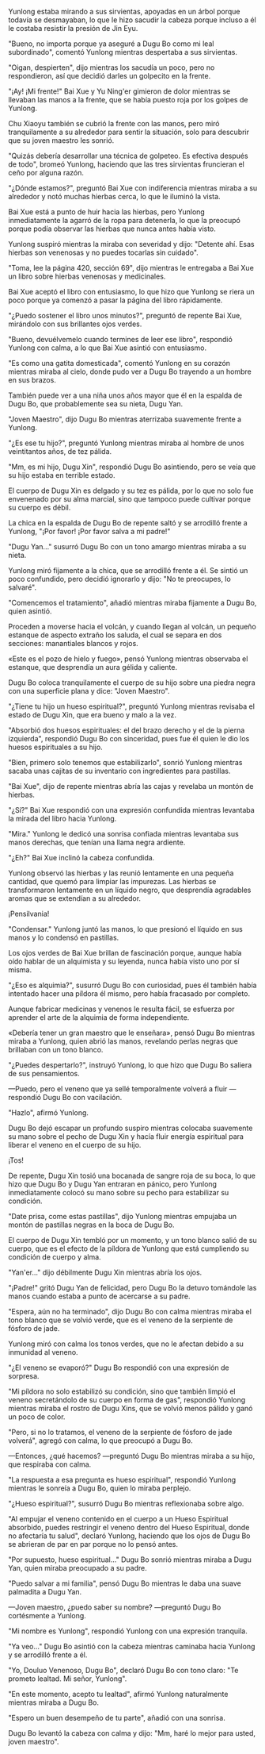 
Yunlong estaba mirando a sus sirvientas, apoyadas en un árbol porque todavía se desmayaban, lo que le hizo sacudir la cabeza porque incluso a él le costaba resistir la presión de Jin Eyu.

"Bueno, no importa porque ya aseguré a Dugu Bo como mi leal subordinado", comentó Yunlong mientras despertaba a sus sirvientas.

"Oigan, despierten", dijo mientras los sacudía un poco, pero no respondieron, así que decidió darles un golpecito en la frente.

"¡Ay! ¡Mi frente!" Bai Xue y Yu Ning'er gimieron de dolor mientras se llevaban las manos a la frente, que se había puesto roja por los golpes de Yunlong.

Chu Xiaoyu también se cubrió la frente con las manos, pero miró tranquilamente a su alrededor para sentir la situación, solo para descubrir que su joven maestro les sonrió.

"Quizás debería desarrollar una técnica de golpeteo. Es efectiva después de todo", bromeó Yunlong, haciendo que las tres sirvientas fruncieran el ceño por alguna razón.

"¿Dónde estamos?", preguntó Bai Xue con indiferencia mientras miraba a su alrededor y notó muchas hierbas cerca, lo que le iluminó la vista.

Bai Xue está a punto de huir hacia las hierbas, pero Yunlong inmediatamente la agarró de la ropa para detenerla, lo que la preocupó porque podía observar las hierbas que nunca antes había visto.

Yunlong suspiró mientras la miraba con severidad y dijo: "Detente ahí. Esas hierbas son venenosas y no puedes tocarlas sin cuidado".

"Toma, lee la página 420, sección 69", dijo mientras le entregaba a Bai Xue un libro sobre hierbas venenosas y medicinales.

Bai Xue aceptó el libro con entusiasmo, lo que hizo que Yunlong se riera un poco porque ya comenzó a pasar la página del libro rápidamente.

"¿Puedo sostener el libro unos minutos?", preguntó de repente Bai Xue, mirándolo con sus brillantes ojos verdes.

"Bueno, devuélvemelo cuando termines de leer ese libro", respondió Yunlong con calma, a lo que Bai Xue asintió con entusiasmo.

"Es como una gatita domesticada", comentó Yunlong en su corazón mientras miraba al cielo, donde pudo ver a Dugu Bo trayendo a un hombre en sus brazos.

También puede ver a una niña unos años mayor que él en la espalda de Dugu Bo, que probablemente sea su nieta, Dugu Yan.

"Joven Maestro", dijo Dugu Bo mientras aterrizaba suavemente frente a Yunlong.

"¿Es ese tu hijo?", preguntó Yunlong mientras miraba al hombre de unos veintitantos años, de tez pálida.

"Mm, es mi hijo, Dugu Xin", respondió Dugu Bo asintiendo, pero se veía que su hijo estaba en terrible estado.

El cuerpo de Dugu Xin es delgado y su tez es pálida, por lo que no solo fue envenenado por su alma marcial, sino que tampoco puede cultivar porque su cuerpo es débil.

La chica en la espalda de Dugu Bo de repente saltó y se arrodilló frente a Yunlong, "¡Por favor! ¡Por favor salva a mi padre!"

"Dugu Yan..." susurró Dugu Bo con un tono amargo mientras miraba a su nieta.

Yunlong miró fijamente a la chica, que se arrodilló frente a él. Se sintió un poco confundido, pero decidió ignorarlo y dijo: "No te preocupes, lo salvaré".

"Comencemos el tratamiento", añadió mientras miraba fijamente a Dugu Bo, quien asintió.

Proceden a moverse hacia el volcán, y cuando llegan al volcán, un pequeño estanque de aspecto extraño los saluda, el cual se separa en dos secciones: manantiales blancos y rojos.

«Este es el pozo de hielo y fuego», pensó Yunlong mientras observaba el estanque, que desprendía un aura gélida y caliente.

Dugu Bo coloca tranquilamente el cuerpo de su hijo sobre una piedra negra con una superficie plana y dice: "Joven Maestro".

"¿Tiene tu hijo un hueso espiritual?", preguntó Yunlong mientras revisaba el estado de Dugu Xin, que era bueno y malo a la vez.

"Absorbió dos huesos espirituales: el del brazo derecho y el de la pierna izquierda", respondió Dugu Bo con sinceridad, pues fue él quien le dio los huesos espirituales a su hijo.

"Bien, primero solo tenemos que estabilizarlo", sonrió Yunlong mientras sacaba unas cajitas de su inventario con ingredientes para pastillas.

"Bai Xue", dijo de repente mientras abría las cajas y revelaba un montón de hierbas.

"¿Sí?" Bai Xue respondió con una expresión confundida mientras levantaba la mirada del libro hacia Yunlong.

"Mira." Yunlong le dedicó una sonrisa confiada mientras levantaba sus manos derechas, que tenían una llama negra ardiente.

"¿Eh?" Bai Xue inclinó la cabeza confundida.

Yunlong observó las hierbas y las reunió lentamente en una pequeña cantidad, que quemó para limpiar las impurezas. Las hierbas se transformaron lentamente en un líquido negro, que desprendía agradables aromas que se extendían a su alrededor.

¡Pensilvania!

"Condensar." Yunlong juntó las manos, lo que presionó el líquido en sus manos y lo condensó en pastillas.

Los ojos verdes de Bai Xue brillan de fascinación porque, aunque había oído hablar de un alquimista y su leyenda, nunca había visto uno por sí misma.

"¿Eso es alquimia?", susurró Dugu Bo con curiosidad, pues él también había intentado hacer una píldora él mismo, pero había fracasado por completo.

Aunque fabricar medicinas y venenos le resulta fácil, se esfuerza por aprender el arte de la alquimia de forma independiente.

«Debería tener un gran maestro que le enseñara», pensó Dugu Bo mientras miraba a Yunlong, quien abrió las manos, revelando perlas negras que brillaban con un tono blanco.

"¿Puedes despertarlo?", instruyó Yunlong, lo que hizo que Dugu Bo saliera de sus pensamientos.

—Puedo, pero el veneno que ya sellé temporalmente volverá a fluir —respondió Dugu Bo con vacilación.

"Hazlo", afirmó Yunlong.

Dugu Bo dejó escapar un profundo suspiro mientras colocaba suavemente su mano sobre el pecho de Dugu Xin y hacía fluir energía espiritual para liberar el veneno en el cuerpo de su hijo.

¡Tos!

De repente, Dugu Xin tosió una bocanada de sangre roja de su boca, lo que hizo que Dugu Bo y Dugu Yan entraran en pánico, pero Yunlong inmediatamente colocó su mano sobre su pecho para estabilizar su condición.

"Date prisa, come estas pastillas", dijo Yunlong mientras empujaba un montón de pastillas negras en la boca de Dugu Bo.

El cuerpo de Dugu Xin tembló por un momento, y un tono blanco salió de su cuerpo, que es el efecto de la píldora de Yunlong que está cumpliendo su condición de cuerpo y alma.

"Yan'er..." dijo débilmente Dugu Xin mientras abría los ojos.

"¡Padre!" gritó Dugu Yan de felicidad, pero Dugu Bo la detuvo tomándole las manos cuando estaba a punto de acercarse a su padre.

"Espera, aún no ha terminado", dijo Dugu Bo con calma mientras miraba el tono blanco que se volvió verde, que es el veneno de la serpiente de fósforo de jade.

Yunlong miró con calma los tonos verdes, que no le afectan debido a su inmunidad al veneno.

"¿El veneno se evaporó?" Dugu Bo respondió con una expresión de sorpresa.

"Mi píldora no solo estabilizó su condición, sino que también limpió el veneno secretándolo de su cuerpo en forma de gas", respondió Yunlong mientras miraba el rostro de Dugu Xins, que se volvió menos pálido y ganó un poco de color.

"Pero, si no lo tratamos, el veneno de la serpiente de fósforo de jade volverá", agregó con calma, lo que preocupó a Dugu Bo.

—Entonces, ¿qué hacemos? —preguntó Dugu Bo mientras miraba a su hijo, que respiraba con calma.

"La respuesta a esa pregunta es hueso espiritual", respondió Yunlong mientras le sonreía a Dugu Bo, quien lo miraba perplejo.

"¿Hueso espiritual?", susurró Dugu Bo mientras reflexionaba sobre algo.

"Al empujar el veneno contenido en el cuerpo a un Hueso Espiritual absorbido, puedes restringir el veneno dentro del Hueso Espiritual, donde no afectaría tu salud", declaró Yunlong, haciendo que los ojos de Dugu Bo se abrieran de par en par porque no lo pensó antes.

"Por supuesto, hueso espiritual..." Dugu Bo sonrió mientras miraba a Dugu Yan, quien miraba preocupado a su padre.

"Puedo salvar a mi familia", pensó Dugu Bo mientras le daba una suave palmadita a Dugu Yan.

—Joven maestro, ¿puedo saber su nombre? —preguntó Dugu Bo cortésmente a Yunlong.

"Mi nombre es Yunlong", respondió Yunlong con una expresión tranquila.

"Ya veo..." Dugu Bo asintió con la cabeza mientras caminaba hacia Yunlong y se arrodilló frente a él.

"Yo, Douluo Venenoso, Dugu Bo", declaró Dugu Bo con tono claro: "Te prometo lealtad. Mi señor, Yunlong".

"En este momento, acepto tu lealtad", afirmó Yunlong naturalmente mientras miraba a Dugu Bo.

"Espero un buen desempeño de tu parte", añadió con una sonrisa.

Dugu Bo levantó la cabeza con calma y dijo: "Mm, haré lo mejor para usted, joven maestro".